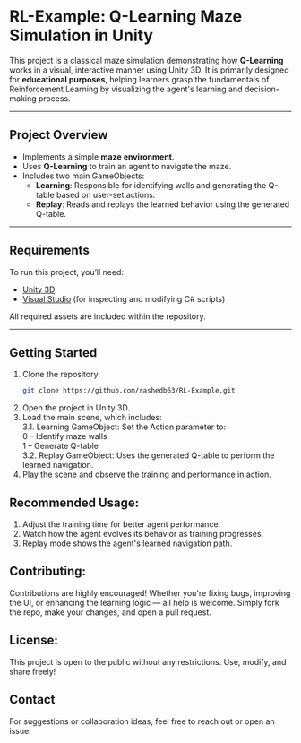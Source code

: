 # RL-Example: Q-Learning Maze Simulation in Unity

This project is a classical maze simulation demonstrating how **Q-Learning** works in a visual, interactive manner using Unity 3D. It is primarily designed for **educational purposes**, helping learners grasp the fundamentals of Reinforcement Learning by visualizing the agent's learning and decision-making process.

---

## Project Overview

- Implements a simple **maze environment**.
- Uses **Q-Learning** to train an agent to navigate the maze.
- Includes two main GameObjects:
  - **Learning**: Responsible for identifying walls and generating the Q-table based on user-set actions.
  - **Replay**: Reads and replays the learned behavior using the generated Q-table.

---

## Requirements

To run this project, you’ll need:

- [Unity 3D](https://unity.com/)
- [Visual Studio](https://visualstudio.microsoft.com/) (for inspecting and modifying C# scripts)

All required assets are included within the repository.

---

## Getting Started

1. Clone the repository:
   ```bash
   git clone https://github.com/rashedb63/RL-Example.git

2. Open the project in Unity 3D.
3. Load the main scene, which includes:<br/>
   3.1. Learning GameObject: Set the Action parameter to:<br/> 
   0 – Identify maze walls<br/>
   1 – Generate Q-table<br/>
   3.2. Replay GameObject: Uses the generated Q-table to perform the learned navigation.<br/>
4. Play the scene and observe the training and performance in action.

## Recommended Usage:
1. Adjust the training time for better agent performance.
2. Watch how the agent evolves its behavior as training progresses.
3. Replay mode shows the agent's learned navigation path.

## Contributing:
Contributions are highly encouraged! Whether you're fixing bugs, improving the UI, or enhancing the learning logic — all help is welcome.
Simply fork the repo, make your changes, and open a pull request.

## License:
This project is open to the public without any restrictions. Use, modify, and share freely!

## Contact
For suggestions or collaboration ideas, feel free to reach out or open an issue.
